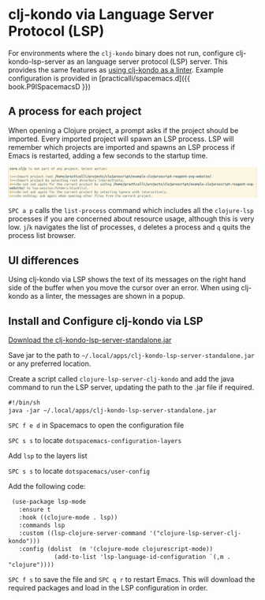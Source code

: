 # clj-kondo via Language Server Protocol (LSP)
For environments where the `clj-kondo` binary does not run, configure clj-kondo-lsp-server as an language server protocol (LSP) server.  This provides the same features as [using clj-kondo as a linter](/install-spacemacs/enhance-clojure-experience.md).
Example configuration is provided in [practicalli/spacemacs.d]({{ book.P9ISpacemacsD }})


## A process for each project
When opening a Clojure project, a prompt asks if the project should be imported. Every imported project will spawn an LSP process. LSP will remember which projects are imported and spawns an LSP process if Emacs is restarted, adding a few seconds to the startup time.

![Spacemacs Clojure LSP import project prompt](/images/spacemacs-clojure-lsp-project-import-prompt.png)

`SPC a p` calls the `list-process` command which includes all the `clojure-lsp` processes if you are concerned about resource usage, although this is very low.  `j`/`k` navigates the list of processes, `d` deletes a process and `q` quits the process list browser.

## UI differences
Using clj-kondo via LSP shows the text of its messages on the right hand side of the buffer when you move the cursor over an error. When using clj-kondo as a linter, the messages are shown in a popup.


## Install and Configure clj-kondo via LSP
[Download the clj-kondo-lsp-server-standalone.jar](https://github.com/borkdude/clj-kondo/releases/)

Save jar to the path to `~/.local/apps/clj-kondo-lsp-server-standalone.jar` or any preferred location.

Create a script called `clojure-lsp-server-clj-kondo` and add the java command to run the LSP server, updating the path to the .jar file if required.
```shell
#!/bin/sh
java -jar ~/.local/apps/clj-kondo-lsp-server-standalone.jar
```

`SPC f e d` in Spacemacs to open the configuration file

`SPC s s` to locate `dotspacemacs-configuration-layers`

Add `lsp` to the layers list

`SPC s s` to locate `dotspacemacs/user-config`

Add the following code:

```elisp
 (use-package lsp-mode
   :ensure t
   :hook ((clojure-mode . lsp))
   :commands lsp
   :custom ((lsp-clojure-server-command '("clojure-lsp-server-clj-kondo")))
   :config (dolist  (m '(clojure-mode clojurescript-mode))
             (add-to-list 'lsp-language-id-configuration `(,m . "clojure"))))
```

`SPC f s` to save the file and `SPC q r` to restart Emacs.  This will download the required packages and load in the LSP configuration in order.
